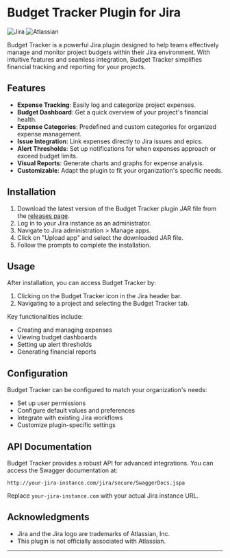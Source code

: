# Budget Tracker Plugin for Jira

![Jira](https://img.shields.io/badge/Jira-0052CC?style=for-the-badge&logo=Jira&logoColor=white)
![Atlassian](https://img.shields.io/badge/Atlassian-0052CC?style=for-the-badge&logo=Atlassian&logoColor=white)

Budget Tracker is a powerful Jira plugin designed to help teams effectively manage and monitor project budgets within their Jira environment. With intuitive features and seamless integration, Budget Tracker simplifies financial tracking and reporting for your projects.

## Features

- **Expense Tracking**: Easily log and categorize project expenses.
- **Budget Dashboard**: Get a quick overview of your project's financial health.
- **Expense Categories**: Predefined and custom categories for organized expense management.
- **Issue Integration**: Link expenses directly to Jira issues and epics.
- **Alert Thresholds**: Set up notifications for when expenses approach or exceed budget limits.
- **Visual Reports**: Generate charts and graphs for expense analysis.
- **Customizable**: Adapt the plugin to fit your organization's specific needs.

## Installation

1. Download the latest version of the Budget Tracker plugin JAR file from the [releases page](link-to-your-releases-page).
2. Log in to your Jira instance as an administrator.
3. Navigate to Jira administration > Manage apps.
4. Click on "Upload app" and select the downloaded JAR file.
5. Follow the prompts to complete the installation.

## Usage

After installation, you can access Budget Tracker by:

1. Clicking on the Budget Tracker icon in the Jira header bar.
2. Navigating to a project and selecting the Budget Tracker tab.

Key functionalities include:

- Creating and managing expenses
- Viewing budget dashboards
- Setting up alert thresholds
- Generating financial reports

## Configuration

Budget Tracker can be configured to match your organization's needs:

- Set up user permissions
- Configure default values and preferences
- Integrate with existing Jira workflows
- Customize plugin-specific settings

## API Documentation

Budget Tracker provides a robust API for advanced integrations. You can access the Swagger documentation at:

```
http://your-jira-instance.com/jira/secure/SwaggerDocs.jspa
```

Replace `your-jira-instance.com` with your actual Jira instance URL.


## Acknowledgments

- Jira and the Jira logo are trademarks of Atlassian, Inc.
- This plugin is not officially associated with Atlassian.

---
